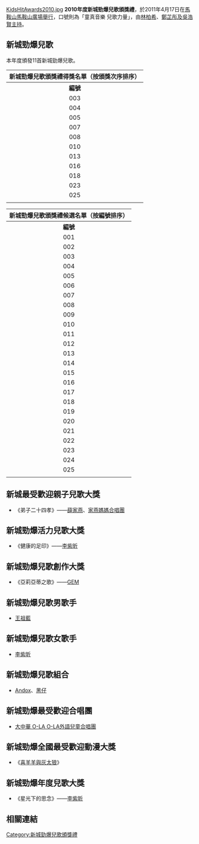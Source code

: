 [KidsHitAwards2010.jpg](https://zh.wikipedia.org/wiki/File:KidsHitAwards2010.jpg "fig:KidsHitAwards2010.jpg") **2010年度新城勁爆兒歌頒獎禮**，於2011年4月17日在[馬鞍山](https://zh.wikipedia.org/wiki/馬鞍山 "wikilink")[馬鞍山廣場舉行](https://zh.wikipedia.org/wiki/馬鞍山廣場 "wikilink")，口號則為「童真音樂 兒歌力量」，由[林柏希](../Page/林柏希.md "wikilink")、[鄭芷彤及](https://zh.wikipedia.org/wiki/鄭芷彤 "wikilink")[吳浩賢主持](https://zh.wikipedia.org/wiki/吳浩賢 "wikilink")。

## 新城勁爆兒歌

本年度頒發11首新城勁爆兒歌。

| **新城勁爆兒歌頒獎禮得獎名單（按頒獎次序排序）** |
| :------------------------: |
|           **編號**           |
|            003             |
|            004             |
|            005             |
|            007             |
|            008             |
|            010             |
|            013             |
|            016             |
|            018             |
|            023             |
|            025             |
|                            |

| **新城勁爆兒歌頒獎禮候選名單（按編號排序）** |
| :----------------------: |
|          **編號**          |
|           001            |
|           002            |
|           003            |
|           004            |
|           005            |
|           006            |
|           007            |
|           008            |
|           009            |
|           010            |
|           011            |
|           012            |
|           013            |
|           014            |
|           015            |
|           016            |
|           017            |
|           018            |
|           019            |
|           020            |
|           021            |
|           022            |
|           023            |
|           024            |
|           025            |
|                          |

## 新城最受歡迎親子兒歌大獎

  - 《弟子二十四孝》——[薛家燕](../Page/薛家燕.md "wikilink")、[家燕媽媽合唱團](https://zh.wikipedia.org/wiki/家燕媽媽合唱團 "wikilink")

## 新城勁爆活力兒歌大獎

  - 《健康的足印》——[李紫昕](../Page/李紫昕.md "wikilink")

## 新城勁爆兒歌創作大獎

  - 《亞莉亞蒂之歌》——[GEM](https://zh.wikipedia.org/wiki/GEM "wikilink")

## 新城勁爆兒歌男歌手

  - [王祖藍](../Page/王祖藍.md "wikilink")

## 新城勁爆兒歌女歌手

  - [李紫昕](../Page/李紫昕.md "wikilink")

## 新城勁爆兒歌組合

  - [Andox](https://zh.wikipedia.org/wiki/Andox "wikilink")、[黑仔](https://zh.wikipedia.org/wiki/黑仔 "wikilink")

## 新城勁爆最受歡迎合唱團

  - [大中華 O-LA O-LA外語兒童合唱團](https://zh.wikipedia.org/wiki/大中華_O-LA_O-LA外語兒童合唱團 "wikilink")

## 新城勁爆全國最受歡迎動漫大獎

  - 《[喜羊羊與灰太狼](../Page/喜羊羊與灰太狼.md "wikilink")》

## 新城勁爆年度兒歌大獎

  - 《星光下的思念》——[李紫昕](../Page/李紫昕.md "wikilink")

## 相關連結

[Category:新城勁爆兒歌頒獎禮](https://zh.wikipedia.org/wiki/Category:新城勁爆兒歌頒獎禮 "wikilink")